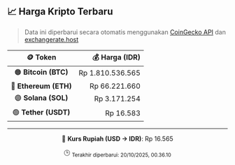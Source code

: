 

<!-- HARGA_KRIPTO -->
## 📈 Harga Kripto Terbaru

> Data ini diperbarui secara otomatis menggunakan [CoinGecko API](https://www.coingecko.com/) dan [exchangerate.host](https://exchangerate.host/)

<div align="center">

| 🪙 Token | 💰 Harga (IDR) |
|:------:|---------------:|
| 🟠 **Bitcoin (BTC)**   | Rp 1.810.536.565 |
| 🔵 **Ethereum (ETH)**  | Rp 66.221.660 |
| 🟣 **Solana (SOL)**    | Rp 3.171.254 |
| 🟢 **Tether (USDT)**   | Rp 16.583 |

---

💱 **Kurs Rupiah (USD → IDR)**: Rp 16.565

🕒 <sub>Terakhir diperbarui: 20/10/2025, 00.36.10</sub>

</div>
<!-- /HARGA_KRIPTO -->